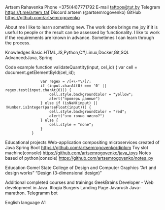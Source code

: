 Artsem Rahavenka
Phone +375(44)7771792
E-mail taftoos@tut.by
Telegram https://t.me/artem_taf
Discord artsem (@artsemrogovenko)
GitHub https://github.com/artsemrogovenko

About me
I like to learn something new. The work done brings me joy if it is useful to people or the result can be assessed by functionality. I like to work if the requirements are known in advance. Sometimes I can learn through the process.

Knowledges
Basic:HTML,JS,Python,C#,Linux,Docker,Git,SQL
Advanced:Java, Spring

Code example
        function validateQuantity(input, cel_id) {
                    var cell = document.getElementById(cel_id);

                    var regex = /[+\-*\/]/;                  
                    if (input.charAt(0) === '0' || regex.test(input.charAt(0))) {
                        cell.style.backgroundColor = "yellow";
                        alert("проверь данные")
                    } else if (isNaN(input) || !Number.isInteger(parseFloat(input))) {
                        cell.style.backgroundColor = "red";
                        alert("это точно число?")
                    } else {
                        cell.style = "none";
                    }
                }

Educational projects
Web-application compositing microservices created of Java Spring Boot https://github.com/artsemrogovenko/diplom
Toy slot machine(console) https://github.com/artsemrogovenko/java_toys
Notes based of python(console) https://github.com/artsemrogovenko/notes_py

Education
Gomel State College of Design and Computer Graphics
“Art and design works”
“Design (3-dimensional design)”

Additional completed courses and trainings
GeekBrains
Developer - Web development in Java.
Itlogia
Burgers Landing Page 
Javarush
Java-marathon. Telegramm bot

English language A1